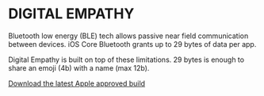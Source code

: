 # DIGITAL EMPATHY

Bluetooth low energy (BLE) tech allows passive near field communication between devices. iOS Core Bluetooth grants up to 29 bytes of data per app. 

Digital Empathy is built on top of these limitations. 29 bytes is enough to share an emoji (4b) with a name (max 12b).

[Download the latest Apple approved build](https://testflight.apple.com/join/eOoPgV60)